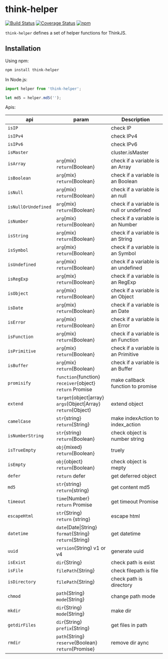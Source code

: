 # think-helper
[![Build Status](https://travis-ci.org/thinkjs/think-helper.svg?branch=master)](https://travis-ci.org/thinkjs/think-helper)
[![Coverage Status](https://coveralls.io/repos/github/thinkjs/think-helper/badge.svg)](https://coveralls.io/github/thinkjs/think-helper)
[![npm](https://img.shields.io/npm/v/think-helper.svg)](https://www.npmjs.com/package/think-helper)

`think-helper` defines a set of helper functions for ThinkJS.

## Installation

Using npm:

```sh
npm install think-helper
```

In Node.js:

```js
import helper from 'think-helper';

let md5 = helper.md5('');

```

Apis:

api | param | Description
---|---|---
`isIP` |  | check IP
`isIPv4`   |  | check IPv4
`isIPv6`   |  | check IPv6
`isMaster`   | |cluster.isMaster 
`isArray`   | `arg`{mix}<br>`return`{Boolean} | check if a variable is an Array
`isBoolean`   | `arg`{mix}<br>`return`{Boolean} | check if a variable is an Boolean
`isNull`   | `arg`{mix}<br>`return`{Boolean} | check if a variable is an null
`isNullOrUndefined`   | `arg`{mix}<br>`return`{Boolean} | check if a variable is null or undefined
`isNumber`   | `arg`{mix}<br>`return`{Boolean} | check if a variable is an Number
`isString`   | `arg`{mix}<br>`return`{Boolean} | check if a variable is an String
`isSymbol`   | `arg`{mix}<br>`return`{Boolean} | check if a variable is an Symbol
`isUndefined`   | `arg`{mix}<br>`return`{Boolean} | check if a variable is an undefined
`isRegExp`   | `arg`{mix}<br>`return`{Boolean} | check if a variable is an RegExp
`isObject`   | `arg`{mix}<br>`return`{Boolean} | check if a variable is an Object
`isDate`   | `arg`{mix}<br>`return`{Boolean} | check if a variable is an Date
`isError`   | `arg`{mix}<br>`return`{Boolean} | check if a variable is an Error
`isFunction`   | `arg`{mix}<br>`return`{Boolean} | check if a variable is an Function
`isPrimitive`   | `arg`{mix}<br>`return`{Boolean} | check if a variable is an Primitive
`isBuffer`   | `arg`{mix}<br>`return`{Boolean} | check if a variable is an Buffer
`promisify`   |  `function`{function}<br>`receiver`{object}<br>`return` Promise  | make callback function to promise
`extend`   | `target`{object\|array}<br> `args`{Object\|Array}<br>`return`{Object} | extend object
`camelCase`   | `str`{string}<br>`return`{String} | make indexAction to index_action
`isNumberString`   | `str`{string} <br> `return`{Boolean} | check object is number string
`isTrueEmpty`   | `obj`{mixed} <br> `return`{Boolean}| truely
`isEmpty`   | `obj`{object}  <br> `return`{Boolean}| check object is mepty
`defer`   | `return` defer | get deferred object
`md5`   | `str`{string} <br> `return`{string} | get content md5
`timeout`   | `time`{Number} <br> `return` Promise | get timeout Promise
`escapeHtml`   | `str`{String}<br> `return` {string} | escape html
`datetime`   | `date`{Date\|String}<br>`format`{String}<br>`return`{String} | get datetime
`uuid`   | `version`{String} v1 or v4 | generate uuid
`isExist`   | `dir`{String} | check path is exist
`isFile`   | `filePath`{String} | check filepath is file
`isDirectory`   | `filePath`{String}  | check path is directory
`chmod`   | `path`{String}<br> `mode`{String}  | change path mode
`mkdir`   | `dir`{String}<br> `mode`{String} | make dir
`getdirFiles`   | `dir`{String}<br> `prefix`{String} | get files in path
`rmdir`   | `path`{String}<br> `reserve`{Boolean}<br>`return`{Promise} | remove dir aync


